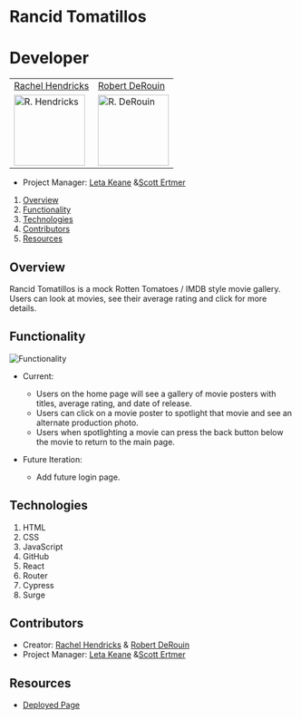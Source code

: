# Rancid Tomatillos

# Developer
<table>
    <tr>
        <td><a href="https://github.com/rhen92">Rachel Hendricks</td>
        <td><a href="https://github.com/robertjosephderouin">Robert DeRouin</td>    
    </tr>
    <tr>
      <td><img src="https://avatars.githubusercontent.com/u/76266623?v=4" alt="R. Hendricks" width="125" height="auto" /></td>
      <td><img src="https://avatars.githubusercontent.com/u/76668112?v=4" alt="R. DeRouin" width="125" height="auto" /></td>  
    </tr>
</table>

* Project Manager: [Leta Keane](https://github.com/letakeane) &[Scott Ertmer](https://github.com/sertmer)

1. [Overview](#overview)
2. [Functionality](#functionality)
3. [Technologies](#technologies)
4. [Contributors](#contributors)
5. [Resources](#resources)

## Overview

Rancid Tomatillos is a mock Rotten Tomatoes / IMDB style movie gallery.  Users can look at movies, see their average rating and click for more details.

## Functionality
![Functionality](https://media.giphy.com/media/S3P6DLcIjKAa229byH/giphy.gif)

* Current:
  - Users on the home page will see a gallery of movie posters with titles, average rating, and date of release.
  - Users can click on a movie poster to spotlight that movie and see an alternate production photo.
  - Users when spotlighting a movie can press the back button below the movie to return to the main page.

* Future Iteration:
  - Add future login page. 

## Technologies

1. HTML
2. CSS
3. JavaScript
4. GitHub
5. React
6. Router
7. Cypress
8. Surge

## Contributors

* Creator: [Rachel Hendricks](https://github.com/rhen92) & [Robert DeRouin](https://github.com/robertjosephderouin)
* Project Manager: [Leta Keane](https://github.com/letakeane) &[Scott Ertmer](https://github.com/sertmer)

## Resources

* [Deployed Page](http://red-game.surge.sh/)
